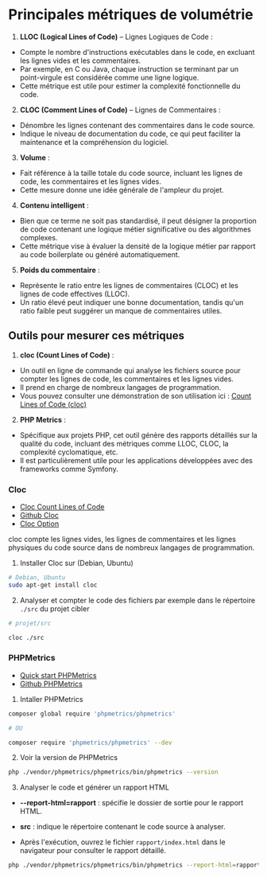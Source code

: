 # Principales métriques de volumétrie

1. **LLOC (Logical Lines of Code)** – Lignes Logiques de Code :

- Compte le nombre d'instructions exécutables dans le code, en excluant les lignes vides et les commentaires.
- Par exemple, en C ou Java, chaque instruction se terminant par un point-virgule est considérée comme une ligne logique.
- Cette métrique est utile pour estimer la complexité fonctionnelle du code.

2. **CLOC (Comment Lines of Code)** – Lignes de Commentaires :

- Dénombre les lignes contenant des commentaires dans le code source.
- Indique le niveau de documentation du code, ce qui peut faciliter la maintenance et la compréhension du logiciel.

3. **Volume** :

- Fait référence à la taille totale du code source, incluant les lignes de code, les commentaires et les lignes vides.
- Cette mesure donne une idée générale de l'ampleur du projet.

4. **Contenu intelligent** :

- Bien que ce terme ne soit pas standardisé, il peut désigner la proportion de code contenant une logique métier significative ou des algorithmes complexes.
- Cette métrique vise à évaluer la densité de la logique métier par rapport au code boilerplate ou généré automatiquement.

5. **Poids du commentaire** :

- Représente le ratio entre les lignes de commentaires (CLOC) et les lignes de code effectives (LLOC).
- Un ratio élevé peut indiquer une bonne documentation, tandis qu'un ratio faible peut suggérer un manque de commentaires utiles.

## Outils pour mesurer ces métriques

1. **cloc (Count Lines of Code)** :

- Un outil en ligne de commande qui analyse les fichiers source pour compter les lignes de code, les commentaires et les lignes vides.
- Il prend en charge de nombreux langages de programmation.
- Vous pouvez consulter une démonstration de son utilisation ici : [Count Lines of Code (cloc)](https://www.youtube.com/watch?v=dr4Rr64fYVw)


2. **PHP Metrics** :

- Spécifique aux projets PHP, cet outil génère des rapports détaillés sur la qualité du code, incluant des métriques comme LLOC, CLOC, la complexité cyclomatique, etc.
- Il est particulièrement utile pour les applications développées avec des frameworks comme Symfony.

### Cloc

- [Cloc Count Lines of Code](https://cloc.sourceforge.net/)
- [Github Cloc](https://github.com/jonas18121/cloc)
- [Cloc Option](https://github.com/jonas18121/cloc?tab=readme-ov-file#options-)

cloc compte les lignes vides, les lignes de commentaires et les lignes physiques du code source dans de nombreux langages de programmation.

1. Installer Cloc sur (Debian, Ubuntu)

```bash
# Debian, Ubuntu
sudo apt-get install cloc 
```

2. Analyser et compter le code des fichiers par exemple dans le répertoire `./src` du projet cibler

```bash
# projet/src

cloc ./src
```

### PHPMetrics

- [Quick start PHPMetrics](https://phpmetrics.github.io/website/getting-started/)
- [Github PHPMetrics](https://github.com/phpmetrics/PhpMetrics/)

1. Intaller PHPMetrics

```bash
composer global require 'phpmetrics/phpmetrics'

# OU

composer require 'phpmetrics/phpmetrics' --dev
```

2. Voir la version de PHPMetrics

```bash
php ./vendor/phpmetrics/phpmetrics/bin/phpmetrics --version
```

3. Analyser le code et générer un rapport HTML

- **--report-html=rapport** : spécifie le dossier de sortie pour le rapport HTML.

- **src** : indique le répertoire contenant le code source à analyser.

- Après l'exécution, ouvrez le fichier `rapport/index.html` dans le navigateur pour consulter le rapport détaillé.

```bash
php ./vendor/phpmetrics/phpmetrics/bin/phpmetrics --report-html=rapport src
```